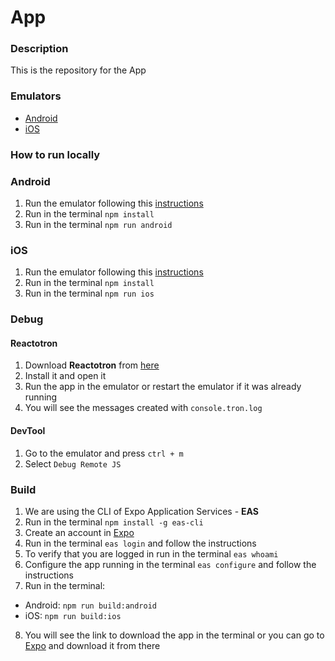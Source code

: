 # App

### Description

This is the repository for the App

### Emulators

- [Android](https://developer.android.com/studio)
- [iOS](https://apps.apple.com/us/app/xcode/id497799835)

### How to run locally

### Android

1. Run the emulator following this [instructions](https://developer.android.com/studio/run/emulator#avd)
2. Run in the terminal `npm install`
3. Run in the terminal `npm run android`

### iOS

1. Run the emulator following this [instructions](https://docs.expo.dev/workflow/ios-simulator/)
2. Run in the terminal `npm install`
3. Run in the terminal `npm run ios`

### Debug

#### Reactotron

1. Download **Reactotron** from [here](https://github.com/infinitered/reactotron/blob/master/docs/installing.md)
2. Install it and open it
3. Run the app in the emulator or restart the emulator if it was already running
4. You will see the messages created with `console.tron.log`

#### DevTool

1. Go to the emulator and press `ctrl + m`
2. Select `Debug Remote JS`

### Build

1. We are using the CLI of Expo Application Services - **EAS**
2. Run in the terminal `npm install -g eas-cli`
3. Create an account in [Expo](https://expo.dev/)
4. Run in the terminal `eas login` and follow the instructions
5. To verify that you are logged in run in the terminal `eas whoami`
6. Configure the app running in the terminal `eas configure` and follow the instructions
7. Run in the terminal:

- Android: `npm run build:android`
- iOS: `npm run build:ios`

8. You will see the link to download the app in the terminal or you can go to [Expo](https://expo.dev/) and download it from there
